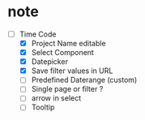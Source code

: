 # note
- [ ] Time Code
  - [x] Project Name editable
  - [x] Select Component
  - [x] Datepicker
  - [x] Save filter values in URL
  - [ ] Predefined Daterange (custom)
  - [ ] Single page or filter ?
  - [ ] arrow in select
  - [ ] Tooltip
